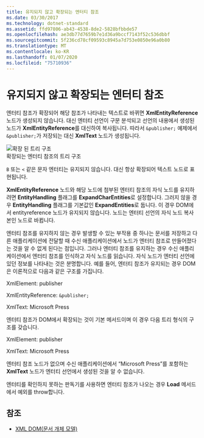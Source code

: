```yaml
---
title: 유지되지 않고 확장되는 엔터티 참조
ms.date: 03/30/2017
ms.technology: dotnet-standard
ms.assetid: ffd97806-ab43-4538-8de2-5828bfbbde57
ms.openlocfilehash: ae3db77d7659b7e1d36a9bccf7143f52c536dbbf
ms.sourcegitcommit: 5f236cd78cf09593c8945a7d753e0850e96a0b80
ms.translationtype: MT
ms.contentlocale: ko-KR
ms.lasthandoff: 01/07/2020
ms.locfileid: "75710936"
---
```

# <a name="entity-references-are-expanded-and-not-preserved"></a>유지되지 않고 확장되는 엔터티 참조
엔터티 참조가 확장되어 해당 참조가 나타내는 텍스트로 바뀌면 **XmlEntityReference** 노드가 생성되지 않습니다. 대신 엔터티 선언이 구문 분석되고 선언의 내용에서 생성된 노드가 **XmlEntityReference**를 대신하여 복사됩니다. 따라서 `&publisher;` 예제에서 `&publisher;`가 저장되는 대신 **XmlText** 노드가 생성됩니다.  
  
 ![확장 된 트리 구조](../../../../docs/standard/data/xml/media/xmlentityref-expanded-nodes.gif "xmlentityref_expanded_nodes")  
확장되는 엔터티 참조의 트리 구조  
  
 `B` 또는 `<` 같은 문자 엔터티는 유지되지 않습니다. 대신 항상 확장되어 텍스트 노드로 표현됩니다.  
  
 **XmlEntityReference** 노드와 해당 노드에 첨부된 엔터티 참조의 자식 노드를 유지하려면 **EntityHandling** 플래그를 **ExpandCharEntities**로 설정합니다. 그러지 않을 경우 **EntityHandling** 플래그를 기본값인 **ExpandEntities**로 둡니다. 이 경우 DOM에서 entityreference 노드가 유지되지 않습니다. 노드는 엔터티 선언의 자식 노드 복사본인 노드로 바뀝니다.  
  
 엔터티 참조를 유지하지 않는 경우 발생할 수 있는 부작용 중 하나는 문서를 저장하고 다른 애플리케이션에 전달할 때 수신 애플리케이션에서 노드가 엔터티 참조로 만들어졌다는 것을 알 수 없게 된다는 점입니다. 그러나 엔터티 참조를 유지하는 경우 수신 애플리케이션에서 엔터티 참조를 인식하고 자식 노드를 읽습니다. 자식 노드가 엔터티 선언에 있던 정보를 나타내는 것은 분명합니다. 예를 들어, 엔터티 참조가 유지되는 경우 DOM은 이론적으로 다음과 같은 구조를 가집니다.  
  
 XmlElement: publisher  
  
 XmlEntityReference: `&publisher;`  
  
 XmlText: Microsoft Press  
  
 엔터티 참조가 DOM에서 확장되는 것이 기본 메서드이며 이 경우 다음 트리 형식의 구조를 갖습니다.  
  
 XmlElement: publisher  
  
 XmlText: Microsoft Press  
  
 엔터티 참조 노드가 없으며 수신 애플리케이션에서 “Microsoft Press”를 포함하는 **XmlText** 노드가 엔터티 선언에서 생성된 것을 알 수 없습니다.  
  
 엔터티를 확인하지 못하는 판독기를 사용하면 엔터티 참조가 나오는 경우 **Load** 메서드에서 예외를 throw합니다.  
  
## <a name="see-also"></a>참조

- [XML DOM(문서 개체 모델)](../../../../docs/standard/data/xml/xml-document-object-model-dom.md)
